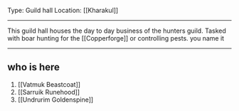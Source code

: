 Type: Guild hall
Location: [[Kharakul]]

---

This guild hall houses the day to day business of the hunters guild. Tasked with boar hunting for the [[Copperforge]] or controlling pests. you name it

---

## who is here

1. [[Vatmuk Beastcoat]]
2. [[Sarruik Runehood]]
3. [[Undrurim Goldenspine]]